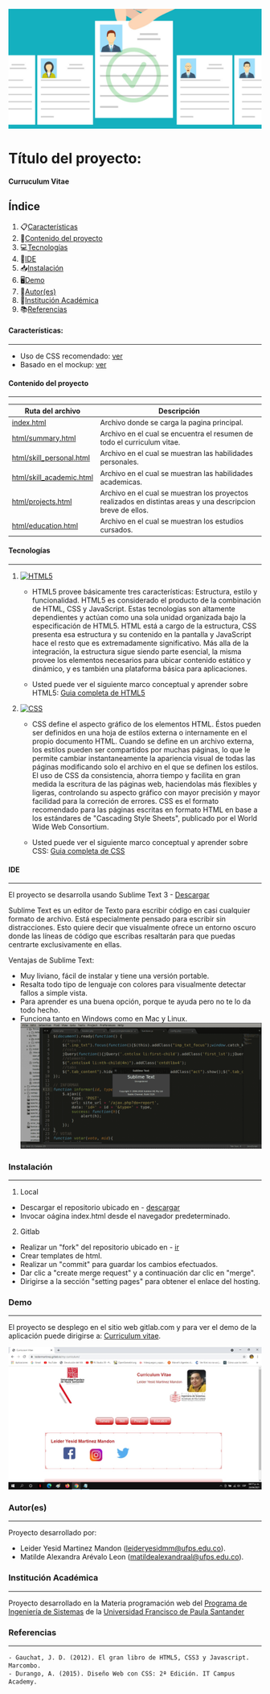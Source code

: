 ![Curriculum](img/curriculum.jpg)
# Título del proyecto:

#### Curruculum Vitae 

## Índice
1. 📋[Características](#características)
2. 📝[Contenido del proyecto](#contenido-del-proyecto)
3. 💻[Tecnologías](#tecnologías)
4. 📲[IDE](#ide)
5. 📥[Instalación](#instalación)
6. 🖥[Demo](#demo)
7. 👫[Autor(es)](#autores)
8. 🏫[Institución Académica](#institución-académica)
9. 📚[Referencias](#referencias)


#### Características:
___
  - Uso de CSS recomendado: [ver](https://gitlab.com/leiderMartinez/my-curriculum/-/tree/master/css)
  - Basado en el mockup: [ver](https://www.dropbox.com/s/s8u22zgwl1ipacn/Actividad%20Hoja%20de%20Vida-ufps-CSS.pdf?dl=0)


  #### Contenido del proyecto
  ___
  | Ruta del archivo | Descripción |
  | --- | --- | 
  | [index.html](https://gitlab.com/leiderMartinez/my-curriculum/-/blob/master/index.html) | Archivo donde se carga la pagina principal. |
  | [html/summary.html](https://gitlab.com/leiderMartinez/my-curriculum/-/blob/master/html/summary.html) | Archivo en el cual se encuentra el resumen de todo el curriculum vitae. |
  | [html/skill_personal.html](https://gitlab.com/leiderMartinez/my-curriculum/-/blob/master/html/skill_personal.html) | Archivo en el cual se muestran las habilidades personales. |
  | [html/skill_academic.html](https://gitlab.com/leiderMartinez/my-curriculum/-/blob/master/html/skill_academic.html) | Archivo en el cual se muestran las habilidades academicas.
  | [html/projects.html](https://gitlab.com/leiderMartinez/my-curriculum/-/blob/master/html/projects.html) | Archivo en el cual se muestran los proyectos realizados en distintas areas y una descripcion breve de ellos. |
  | [html/education.html](https://gitlab.com/leiderMartinez/my-curriculum/-/blob/master/html/education.html) | Archivo en el cual se muestran los estudios cursados. |


#### Tecnologías
___

  1. [![HTML5](https://img.shields.io/badge/-HTML5-blue )](https://developer.mozilla.org/es/docs/Web/Guide/HTML/HTML5)
  
      - HTML5 provee básicamente tres características: Estructura, estilo y funcionalidad. HTML5 es considerado el producto de la combinación de HTML, CSS y JavaScript. Estas tecnologías son altamente dependientes y actúan como una sola unidad organizada bajo la especificación de HTML5. HTML está a cargo de la estructura, CSS presenta esa estructura y su contenido en la pantalla y JavaScript hace el resto que es extremadamente significativo. Más alla de la integración, la estructura sigue siendo parte esencial, la misma provee los elementos necesarios para ubicar contenido estático y dinámico, y es también una plataforma básica para aplicaciones.

      - Usted puede ver el siguiente marco conceptual y aprender sobre HTML5: [Guia completa de HTML5](https://www.w3schools.com/html/default.asp)

  2. [![CSS](https://img.shields.io/badge/-CSS-brightgreen)](https://www.w3schools.com/css/default.asp)
     - CSS define el aspecto gráfico de los elementos HTML. Éstos pueden ser definidos en una hoja de estilos externa o internamente en el propio documento HTML. Cuando se define en un archivo externa, los estilos pueden ser compartidos por muchas páginas, lo que le permite cambiar instantaneamente la apariencia visual de todas las páginas modificando solo el archivo en el que se definen los estilos.
El uso de CSS da consistencia, ahorra tiempo y facilita en gran medida la escritura de las páginas web, haciendolas más flexibles y ligeras, controlando su aspecto gráfico con mayor precisión y mayor facilidad para la correción de errores.
CSS es el formato recomendado para las páginas escritas en formato HTML en base a los estándares de "Cascading Style Sheets", publicado por el World Wide Web Consortium.
  
     - Usted puede ver el siguiente marco conceptual y aprender sobre CSS: [Guia completa de CSS](https://www.w3schools.com/css/default.asp)

 
#### IDE
___
El proyecto se desarrolla usando Sublime Text 3 - [Descargar](https://www.sublimetext.com/3)

  Sublime Text es un editor de Texto para escribir código en casi cualquier formato de archivo. Está especialmente pensado para escribir sin distracciones. Esto quiere decir que visualmente ofrece un entorno oscuro donde las líneas de código que escribas resaltarán para que puedas centrarte exclusivamente en ellas.
 
  Ventajas de Sublime Text:
 * Muy liviano, fácil de instalar y tiene una versión portable.
 * Resalta todo tipo de lenguaje con colores para visualmente detectar fallos a simple vista.
 * Para aprender es una buena opción, porque te ayuda pero no te lo da todo hecho.
 * Funciona tanto en Windows como en Mac y Linux.
![Sublime Text 3](/img/Sublime-Text-3-pantallazo-1024x532.png)

### Instalación
___

1. Local
  - Descargar el repositorio ubicado en - [descargar](http://gitlab.com/leiderMartinez/my-curriculum)
  - Invocar oágina index.html desde el navegador predeterminado.
2. Gitlab
  - Realizar un "fork" del repositorio ubicado en - [ir](http://gitlab.com/leiderMartinez/my-curriculum)
  - Crear templates de html.
  - Realizar un "commit" para guardar los cambios efectuados.
  - Dar clic a "create merge request" y a continuación dar clic en "merge".
  - Dirigirse a la sección "setting pages" para obtener el enlace del hosting.




### Demo
___
El proyecto se desplego en el sitio web gitlab.com y para ver el demo de la aplicación puede dirigirse a: [Curriculum vitae](http://leidermartinez.gitlab.io/my-curriculum/).

![Pagina Principal](img/pp.jpg)


### Autor(es)
___
Proyecto desarrollado por: 
- Leider Yesid Martinez Mandon (<leideryesidmm@ufps.edu.co>).
- Matilde Alexandra Arévalo Leon (<matildealexandraal@ufps.edu.co>).


### Institución Académica   
___
Proyecto desarrollado en la Materia programación web del  [Programa de Ingeniería de Sistemas] de la [Universidad Francisco de Paula Santander]


### Referencias 
___
    - Gauchat, J. D. (2012). El gran libro de HTML5, CSS3 y Javascript. Marcombo.
    - Durango, A. (2015). Diseño Web con CSS: 2ª Edición. IT Campus Academy.




[Programa de Ingeniería de Sistemas]: <https://ww2.ufps.edu.co>
[Universidad Francisco de Paula Santander]: <https://ingsistemas.cloud.ufps.edu.co/>

